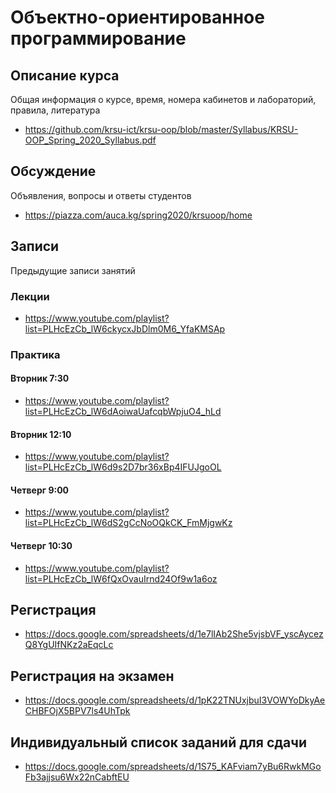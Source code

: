 Объектно-ориентированное программирование
=========================================

## Описание курса

Общая информация о курсе, время, номера кабинетов и лабораторий, правила, литература

* <https://github.com/krsu-ict/krsu-oop/blob/master/Syllabus/KRSU-OOP_Spring_2020_Syllabus.pdf>

## Обсуждение

Объявления, вопросы и ответы студентов

* <https://piazza.com/auca.kg/spring2020/krsuoop/home>

## Записи

Предыдущие записи занятий

### Лекции

* <https://www.youtube.com/playlist?list=PLHcEzCb_lW6ckycxJbDlm0M6_YfaKMSAp>

### Практика

#### Вторник 7:30

* <https://www.youtube.com/playlist?list=PLHcEzCb_lW6dAoiwaUafcqbWpjuO4_hLd>

#### Вторник 12:10

* <https://www.youtube.com/playlist?list=PLHcEzCb_lW6d9s2D7br36xBp4IFUJgoOL>

#### Четверг 9:00

* <https://www.youtube.com/playlist?list=PLHcEzCb_lW6dS2gCcNoOQkCK_FmMjgwKz>

#### Четверг 10:30

* <https://www.youtube.com/playlist?list=PLHcEzCb_lW6fQxOvauIrnd24Of9w1a6oz>

## Регистрация

* <https://docs.google.com/spreadsheets/d/1e7lIAb2She5vjsbVF_yscAycezQ8YgUIfNKz2aEqcLc>

## Регистрация на экзамен

* <https://docs.google.com/spreadsheets/d/1pK22TNUxjbuI3VOWYoDkyAeCHBFOjX5BPV7ls4UhTpk>

## Индивидуальный список заданий для сдачи

* <https://docs.google.com/spreadsheets/d/1S75_KAFviam7yBu6RwkMGoFb3ajjsu6Wx22nCabftEU>

